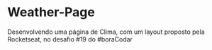 # Weather-Page
 Desenvolvendo uma página de Clima, com um layout proposto pela Rocketseat, no desafio #19 do #boraCodar



 

